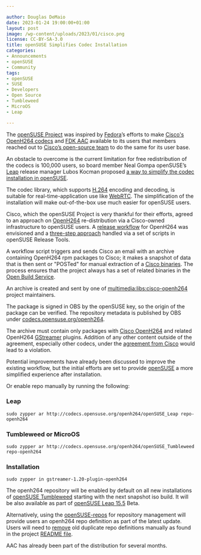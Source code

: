 ```yaml
---

author: Douglas DeMaio
date: 2023-01-24 19:00:00+01:00
layout: post
image: /wp-content/uploads/2023/01/cisco.png
license: CC-BY-SA-3.0
title: openSUSE Simplifies Codec Installation
categories:
- Announcements
- openSUSE
- Community
tags:
- openSUSE
- SUSE
- Developers
- Open Source
- Tumbleweed
- MicroOS
- Leap

---
```


The [openSUSE Project](https://www.opensuse.org/) was inspired by [Fedora](https://getfedora.org/)’s efforts to make [Cisco's OpenH264 codecs](https://github.com/cisco/openh264) and [FDK AAC](https://en.opensuse.org/openSUSE:License/FDK-ACC) available to its users that members reached out to  [Cisco’s open-source team](https://eti.cisco.com/open-source) to do the same for its user base.

An obstacle to overcome is the current limitation for free redistribution of the codecs is 100,000 users, so board member Neal Gompa openSUSE’s [Leap](https://get.opensuse.org/leap/15.4/) release manager Lubos Kocman proposed [a way to simplify the codec installation in openSUSE](https://code.opensuse.org/leap/features/issue/22).

The codec library, which supports [H.264](https://en.wikipedia.org/wiki/Advanced_Video_Coding) encoding and decoding, is suitable for real-time-application use like [WebRTC](https://webrtc.org/). The simplification of the installation will make out-of-the-box use much easier for openSUSE users.

Cisco, which the openSUSE Project is very thankful for their efforts, agreed to an approach on [OpenH264](https://en.opensuse.org/OpenH264) re-distribution via a Cisco-owned infrastructure to openSUSE users. A [release workflow](https://github.com/openSUSE/openSUSE-release-tools/tree/master/openh264) for OpenH264 was envisioned and a [three-step approach](https://github.com/openSUSE/openSUSE-release-tools/tree/master/openh264) handled via a set of scripts in openSUSE Release Tools. 

A workflow script triggers and sends Cisco an email with an archive containing OpenH264 rpm packages to Cisco; it makes a snapshot of data that is then sent or "POSTed" for manual extraction of a [Cisco binaries](https://ciscobinary.openh264.org). The process ensures that the project always has a set of related binaries in the [Open Build Service](https://openbuildservice.org/). 

An archive is created and sent by one of [multimedia:libs:cisco-openh264](https://build.opensuse.org/project/show/multimedia:libs:cisco-openh264) project maintainers. 

The package is signed in OBS by the openSUSE key, so the origin of the package can be verified. The repository metadata is published by OBS under [codecs.opensuse.org/openh264](https://codecs.opensuse.org/openh264/).

The archive must contain only packages with [Cisco OpenH264](https://github.com/cisco/openh264) and related OpenH264 [GStreamer](https://gstreamer.freedesktop.org/) plugins. Addition of any other content outside of the agreement, especially other codecs, under the [agreement from Cisco](http://www.openh264.org/BINARY_LICENSE.txt) would lead to a violation.  

Potential improvements have already been discussed to improve the existing workflow, but the initial efforts are set to provide [openSUSE](https://get.opensuse.org) a more simplified experience after installation. 

Or enable repo manually by running the following:

### Leap
  
`sudo zypper ar http://codecs.opensuse.org/openh264/openSUSE_Leap repo-openh264`
  
### Tumbleweed or MicroOS  
  
`sudo zypper ar http://codecs.opensuse.org/openh264/openSUSE_Tumbleweed repo-openh264`
  
### Installation
  
`sudo zypper in gstreamer-1.20-plugin-openh264`

The openh264 repository will be enabled by default on all new installations of [openSUSE Tumbleweed](https://get.opensuse.org/tumbleweed/) starting with the next snapshot iso build. It will be also available as part of [openSUSE Leap 15.5](https://get.opensuse.org/leap/15.5/) Beta. 

Alternatively, using the [openSUSE-repos](https://github.com/openSUSE/openSUSE-repos) for repository management will provide users an openh264 repo definition as part of the latest update. Users will need to [remove](https://github.com/openSUSE/openSUSE-repos/blob/main/README.md#cleanup-of-distribution-repositories-not-managed-by-zypp-services) old duplicate repo definitions manually as found in the project [README file](https://github.com/openSUSE/openSUSE-repos/blob/main/README.md).

AAC has already been part of the distribution for several months.
 
<meta name="openSUSE, Tumbleweed, Developers, sysadmin, user, Open Source, rolling release, gamers, superuser, distrowatch, hacker, Leap, MicroOS" content="HTML,CSS,XML,JavaScript">
